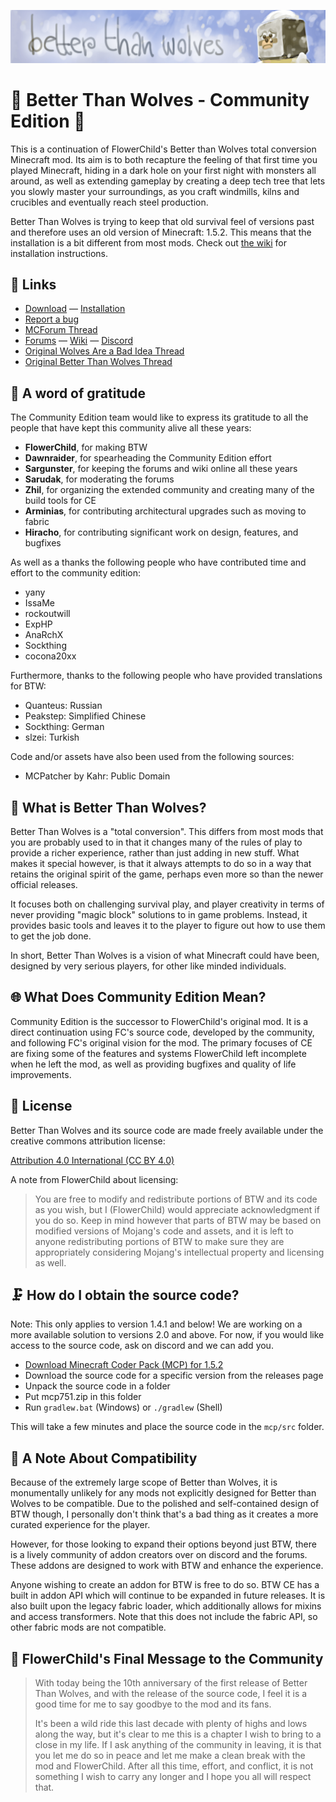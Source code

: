 ![BTW Banner](https://raw.githubusercontent.com/BTW-Community/BTW-Public/main/branding/banner-ultra-high-res.png)
# 🚷 Better Than Wolves - Community Edition 🚷

This is a continuation of FlowerChild's Better than Wolves total conversion Minecraft mod. Its aim is to both recapture the feeling of that first time you played Minecraft, hiding in a dark hole on your first night with monsters all around, as well as extending gameplay by creating a deep tech tree that lets you slowly master your surroundings, as you craft windmills, kilns and crucibles and eventually reach steel production.

Better Than Wolves is trying to keep that old survival feel of versions past and therefore uses an old version of Minecraft: 1.5.2. This means that the installation is a bit different from most mods. Check out [the wiki](https://github.com/BTW-Community/BTW-Public/wiki) for installation instructions.

## 🔗 Links

* [Download](https://github.com/BTW-Community/BTW-Public/releases) — [Installation](https://github.com/BTW-Community/BTW-Public/wiki)
* [Report a bug](https://github.com/BTW-Community/BTW-Public/issues)
* [MCForum Thread](https://www.minecraftforum.net/forums/mapping-and-modding-java-edition/minecraft-mods/3117153-1-5-2-better-than-wolves-community-edition-v1-0-1)
* [Forums](http://www.sargunster.com/btwforum/) — [Wiki](https://www.sargunster.com/btw/) — [Discord](https://discord.gg/fhMK5kx)
* [Original Wolves Are a Bad Idea Thread](https://www.minecraftforum.net/forums/minecraft-java-edition/survival-mode/220651-notch-wolves-are-a-bad-idea)
* [Original Better Than Wolves Thread](https://www.minecraftforum.net/forums/mapping-and-modding-java-edition/minecraft-mods/1272992-better-than-wolves-total-conversion)

## 💜 A word of gratitude

The Community Edition team would like to express its gratitude to all the people that have kept this community alive all these years:
- **FlowerChild**, for making BTW
- **Dawnraider**, for spearheading the Community Edition effort
- **Sargunster**, for keeping the forums and wiki online all these years
- **Sarudak**, for moderating the forums
- **Zhil**, for organizing the extended community and creating many of the build tools for CE
- **Arminias**, for contributing architectural upgrades such as moving to fabric
- **Hiracho**, for contributing significant work on design, features, and bugfixes

As well as a thanks the following people who have contributed time and effort to the community edition:
- yany
- IssaMe
- rockoutwill
- ExpHP
- AnaRchX
- Sockthing
- cocona20xx

Furthermore, thanks to the following people who have provided translations for BTW:
- Quanteus: Russian
- Peakstep: Simplified Chinese
- Sockthing: German
- slzei: Turkish

Code and/or assets have also been used from the following sources:
- MCPatcher by Kahr: Public Domain

## 🐺 What is Better Than Wolves?

Better Than Wolves is a "total conversion". This differs from most mods that you are probably used to in that it changes many of the rules of play to provide a richer experience, rather than just adding in new stuff. What makes it special however, is that it always attempts to do so in a way that retains the original spirit of the game, perhaps even more so than the newer official releases.

It focuses both on challenging survival play, and player creativity in terms of never providing "magic block" solutions to in game problems. Instead, it provides basic tools and leaves it to the player to figure out how to use them to get the job done.

In short, Better Than Wolves is a vision of what Minecraft could have been, designed by very serious players, for other like minded individuals.

## 🌐 What Does Community Edition Mean?

Community Edition is the successor to FlowerChild's original mod. It is a direct continuation using FC's source code, developed by the community, and following FC's original vision for the mod. The primary focuses of CE are fixing some of the features and systems FlowerChild left incomplete when he left the mod, as well as providing bugfixes and quality of life improvements.

## 📝 License

Better Than Wolves and its source code are made freely available under the creative commons attribution license:

[Attribution 4.0 International (CC BY 4.0)](https://creativecommons.org/licenses/by/4.0/)

A note from FlowerChild about licensing:

> You are free to modify and redistribute portions of BTW and its code as you wish, but I (FlowerChild) would appreciate acknowledgment if you do so. Keep in mind however that parts of BTW may be based on modified versions of Mojang's code and assets, and it is left to anyone redistributing portions of BTW to make sure they are appropriately considering Mojang's intellectual property and licensing as well.

## 🗜️ How do I obtain the source code?

Note: This only applies to version 1.4.1 and below! We are working on a more available solution to versions 2.0 and above. For now, if you would like access to the source code, ask on discord and we can add you.

- [Download Minecraft Coder Pack (MCP) for 1.5.2](http://www.mediafire.com/file/95vlzp1a4n4wjqw/mcp751.zip/file)
- Download the source code for a specific version from the releases page
- Unpack the source code in a folder
- Put mcp751.zip in this folder
- Run `gradlew.bat` (Windows) or `./gradlew` (Shell) 

This will take a few minutes and place the source code in the `mcp/src` folder.

## 🔔 A Note About Compatibility

Because of the extremely large scope of Better than Wolves, it is monumentally unlikely for any mods not explicitly designed for Better than Wolves to be compatible. Due to the polished and self-contained design of BTW though, I personally don't think that's a bad thing as it creates a more curated experience for the player.

However, for those looking to expand their options beyond just BTW, there is a lively community of addon creators over on discord and the forums. These addons are designed to work with BTW and enhance the experience.

Anyone wishing to create an addon for BTW is free to do so. BTW CE has a built in addon API which will continue to be expanded in future releases. It is also built upon the legacy fabric loader, which additionally allows for mixins and access transformers. Note that this does not include the fabric API, so other fabric mods are not compatible.

## 💃 FlowerChild's Final Message to the Community

> With today being the 10th anniversary of the first release of Better Than Wolves, and with the release of the source code, I feel it is a good time for me to say goodbye to the mod and its fans.
> 
> It's been a wild ride this last decade with plenty of highs and lows along the way, but it's clear to me this is a chapter I wish to bring to a close in my life. If I ask anything of the community in leaving, it is that you let me do so in peace and let me make a clean break with the mod and FlowerChild. After all this time, effort, and conflict, it is not something I wish to carry any longer and I hope you all will respect that.
